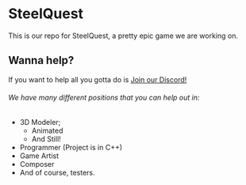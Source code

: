 # SteelQuest
This is our repo for SteelQuest, a pretty epic game we are working on.

## Wanna help?
If you want to help all you gotta do is [Join our Discord!](https://discord.gg/BusjbAx)
###### We have many different positions that you can help out in:

- 3D Modeler;
  - Animated
  - And Still!
- Programmer (Project is in C++)
- Game Artist
- Composer
- And of course, testers.
